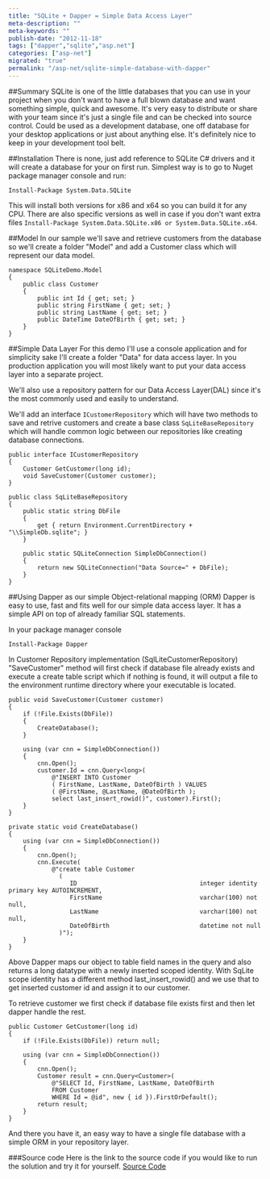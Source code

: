 ```yaml
---
title: "SQLite + Dapper = Simple Data Access Layer"
meta-description: ""
meta-keywords: ""
publish-date: "2012-11-18"
tags: ["dapper","sqlite","asp.net"]
categories: ["asp-net"]
migrated: "true"
permalink: "/asp-net/sqlite-simple-database-with-dapper"
---
```

##Summary
SQLite is one of the little databases that you can use in your project when you don't want to have a full blown database and want something simple, quick and awesome. It's very easy to distribute or share with your team since it's just a single file and can be checked into source control. Could be used as a development database, one off database for your desktop applications or just about anything else. It's definitely nice to keep in your development tool belt. 

##Installation
There is none, just add reference to SQLite C# drivers and it will create a database for your on first run. Simplest way is to go to Nuget package manager console and run: 

    Install-Package System.Data.SQLite

This will install both versions for x86 and x64 so you can build it for any CPU. There are also specific versions as well in case if you don't want extra files `Install-Package System.Data.SQLite.x86 or System.Data.SQLite.x64`.

##Model
In our sample we'll save and retrieve customers from the database so we'll create a folder "Model" and add a Customer class which will represent our data model. 

    namespace SQLiteDemo.Model
    {
        public class Customer
        {
            public int Id { get; set; }
            public string FirstName { get; set; }
            public string LastName { get; set; }
            public DateTime DateOfBirth { get; set; }
        }
    }

##Simple Data Layer
For this demo I'll use a console application and for simplicity sake I'll create a folder "Data" for data access layer. In you production application you will most likely want to put your data access layer into a separate project. 

We'll also use a repository pattern for our Data Access Layer(DAL) since it's the most commonly used and easily to understand. 

We'll add an interface `ICustomerRepository` which will have two methods to save and retrive customers and create a base class `SqLiteBaseRepository` which will handle common logic between our repositories like creating database connections.

    public interface ICustomerRepository
    {
        Customer GetCustomer(long id);
        void SaveCustomer(Customer customer);
    }

    public class SqLiteBaseRepository
    {
        public static string DbFile
        {
            get { return Environment.CurrentDirectory + "\\SimpleDb.sqlite"; }
        }
    
        public static SQLiteConnection SimpleDbConnection()
        {
            return new SQLiteConnection("Data Source=" + DbFile);
        }
    }

##Using Dapper as our simple Object-relational mapping (ORM)
Dapper is easy to use, fast and fits well for our simple data access layer. It has a simple API on top of already familiar SQL statements.

In your package manager console

    Install-Package Dapper

In Customer Repository implementation (SqlLiteCustomerRepository) "SaveCustomer" method will first check if database file already exists and execute a create table script which if nothing is found, it will output a file to the environment runtime directory where your executable is located. 

    public void SaveCustomer(Customer customer)
    {
        if (!File.Exists(DbFile))
        {
            CreateDatabase();
        }
    
        using (var cnn = SimpleDbConnection())
        {
            cnn.Open();
            customer.Id = cnn.Query<long>(
                @"INSERT INTO Customer 
                ( FirstName, LastName, DateOfBirth ) VALUES 
                ( @FirstName, @LastName, @DateOfBirth );
                select last_insert_rowid()", customer).First();
        }
    }
    
    private static void CreateDatabase()
    {
        using (var cnn = SimpleDbConnection())
        {
            cnn.Open();
            cnn.Execute(
                @"create table Customer
                  (
                     ID                                  integer identity primary key AUTOINCREMENT,
                     FirstName                           varchar(100) not null,
                     LastName                            varchar(100) not null,
                     DateOfBirth                         datetime not null
                  )");
        }
    }

Above Dapper maps our object to table field names in the query and also returns a long datatype with a newly inserted scoped identity. With SqLite scope identity has a different method last_insert_rowid() and we use that to get inserted customer id and assign it to our customer. 

To retrieve customer we first check if database file exists first and then let dapper handle the rest. 

    public Customer GetCustomer(long id)
    {
        if (!File.Exists(DbFile)) return null;
    
        using (var cnn = SimpleDbConnection())
        {
            cnn.Open();
            Customer result = cnn.Query<Customer>(
                @"SELECT Id, FirstName, LastName, DateOfBirth
                FROM Customer
                WHERE Id = @id", new { id }).FirstOrDefault();
            return result;
        }
    }

And there you have it, an easy way to have a single file database with a simple ORM in your repository layer. 

###Source code
Here is the link to the source code if you would like to run the solution and try it for yourself. [Source Code][1]


  [1]: https://github.com/mercury2269/SQLiteDemo